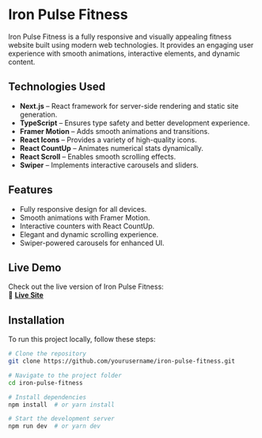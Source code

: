 # Iron Pulse Fitness

Iron Pulse Fitness is a fully responsive and visually appealing fitness website built using modern web technologies. It provides an engaging user experience with smooth animations, interactive elements, and dynamic content.

## Technologies Used
- **Next.js** – React framework for server-side rendering and static site generation.
- **TypeScript** – Ensures type safety and better development experience.
- **Framer Motion** – Adds smooth animations and transitions.
- **React Icons** – Provides a variety of high-quality icons.
- **React CountUp** – Animates numerical stats dynamically.
- **React Scroll** – Enables smooth scrolling effects.
- **Swiper** – Implements interactive carousels and sliders.

## Features
- Fully responsive design for all devices.
- Smooth animations with Framer Motion.
- Interactive counters with React CountUp.
- Elegant and dynamic scrolling experience.
- Swiper-powered carousels for enhanced UI.

## Live Demo
Check out the live version of Iron Pulse Fitness:  
🔗 **[Live Site](https://iron-pulse-nextjs.vercel.app)**

## Installation
To run this project locally, follow these steps:

```bash
# Clone the repository
git clone https://github.com/yourusername/iron-pulse-fitness.git

# Navigate to the project folder
cd iron-pulse-fitness

# Install dependencies
npm install  # or yarn install

# Start the development server
npm run dev  # or yarn dev
